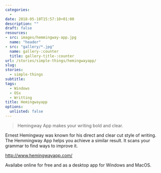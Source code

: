 ```yaml
---
categories: 
  - 
date: 2018-05-10T15:57:10+01:00
description: ""
draft: false
resources: 
- src: images/hemmingway-app.jpg
  name: "header"
- src: "gallery/*.jpg"
  name: gallery-:counter
  title: gallery-title-:counter
url: /stories/simple-things/hemingwayapp/
slug:
stories: 
  - simple-things
subtitle: 
tags: 
  - Windows
  - OSx
  - Writting
title: Hemingwayapp
options:
  unlisted: false
---
```


> Hemingway App makes your writing bold and clear.

Ernest Hemingway was known for his direct and clear cut style of writing. The Hemmingway App helps you achieve a similar result. It scans your grammar to find ways to improve it.

http://www.hemingwayapp.com/

Availabe online for free and as a desktop app for Windows and MacOS.


